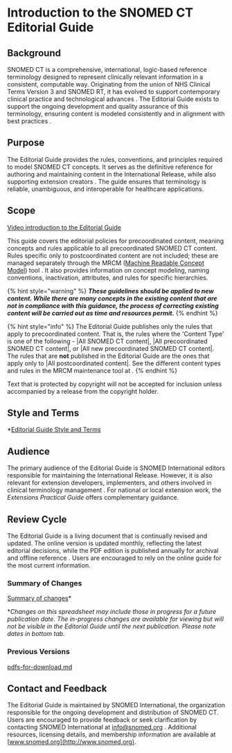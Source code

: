 # Introduction to the SNOMED CT Editorial Guide

## Background

SNOMED CT is a comprehensive, international, logic-based reference terminology designed to represent clinically relevant information in a consistent, computable way. Originating from the union of NHS Clinical Terms Version 3 and SNOMED RT, it has evolved to support contemporary clinical practice and technological advances . The Editorial Guide exists to support the ongoing development and quality assurance of this terminology, ensuring content is modeled consistently and in alignment with best practices .

## Purpose

The Editorial Guide provides the rules, conventions, and principles required to model SNOMED CT concepts. It serves as the definitive reference for authoring and maintaining content in the International Release, while also supporting extension creators . The guide ensures that terminology is reliable, unambiguous, and interoperable for healthcare applications.

## Scope

[Video introduction to the Editorial Guide](https://drive.google.com/file/d/1OuQixcCCM1N-BuKxTH6LDfvggTB1NJM7/view?usp=sharing)

This guide covers the editorial policies for precoordinated content, meaning concepts and rules applicable to all precoordinated SNOMED CT content. Rules specific only to postcoordinated content are not included; these are managed separately through the MRCM ([Machine Readable Concept Model](https://browser.ihtsdotools.org/mrcm)) tool . It also provides information on concept modeling, naming conventions, inactivation, attributes, and rules for specific hierarchies.

{% hint style="warning" %}
_**These guidelines should be applied to new content. While there are many concepts in the existing content that are not in compliance with this guidance, the process of correcting existing content will be carried out as time and resources permit.**_
{% endhint %}

{% hint style="info" %}
The Editorial Guide publishes only the rules that apply to precoordinated content. That is, the rules where the 'Content Type' is one of the following - |All SNOMED CT content|, |All precoordinated SNOMED CT content|, or |All new precoordinated SNOMED CT content|. The rules that are **not** published in the Editorial Guide are the ones that apply only to |All postcoordinated content|. See the different content types and rules in the MRCM maintenance tool at .
{% endhint %}

Text that is protected by copyright will not be accepted for inclusion unless accompanied by a release from the copyright holder.

## Style and Terms

\*[Editorial Guide Style and Terms](../Editorial-Guide-Style-and-Terms_174691764.html)

## Audience

The primary audience of the Editorial Guide is SNOMED International editors responsible for maintaining the International Release. However, it is also relevant for extension developers, implementers, and others involved in clinical terminology management . For national or local extension work, the _Extensions Practical Guide_ offers complementary guidance.

## Review Cycle

The Editorial Guide is a living document that is continually revised and updated. The online version is updated monthly, reflecting the latest editorial decisions, while the PDF edition is published annually for archival and offline reference . Users are encouraged to rely on the online guide for the most current information.

### Summary of Changes

[Summary of changes](https://docs.google.com/spreadsheets/d/1xHZNeNQwkCcUPaZGEl28GFGv_WMTHZoeHeAV5cSjOFU/)\*

\*_Changes on this spreadsheet may include those in progress for a future publication date. The in-progress changes are available for viewing but will not be visible in the Editorial Guide until the next publication. Please note dates in bottom tab._

### Previous Versions

[pdfs-for-download.md](../pdfs-for-download.md "mention")

## Contact and Feedback

The Editorial Guide is maintained by SNOMED International, the organization responsible for the ongoing development and distribution of SNOMED CT. Users are encouraged to provide feedback or seek clarification by contacting SNOMED International at [info@snomed.org](mailto:info@snomed.org) . Additional resources, licensing details, and membership information are available at [www.snomed.org](http://www.snomed.org).



